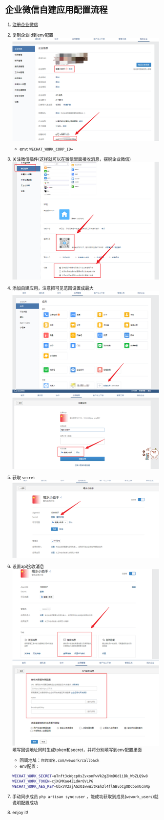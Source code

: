 # 企业微信自建应用配置流程
1. [注册企业微信](https://work.weixin.qq.com/wework_admin/loginpage_wx?from=myhome_openApi)
2. 复制企业id到env配置
   ![复制corp_id](./public/wework_app/1-2.png)
   - env: `WECHAT_WORK_CORP_ID=`
3. 关注微信插件(这样就可以在微信里面接收消息，摆脱企业微信)
    ![关注微信插件](./public/wework_app/1-3.png)
4. 添加自建应用，注意把可见范围设置成最大
   ![添加自建应用](./public/wework_app/1.png)
   ![设置自建应用范围](./public/wework_app/2.png)
5. 获取 `secret`
   ![获取应用secret](./public/wework_app/3.png)
6. 设置api接收消息
   ![设置api接收消息](./public/wework_app/4.png)
   ![填写回调](./public/wework_app/5.png)
   填写回调地址同时生成token和secret，并将分别填写到env配置里面
   - 回调地址：`你的域名.com/wework/callback`
   - env配置：
   ```bash
   WECHAT_WORK_SECRET=uTnft3cWgcp0sZvxonPwVk2gZNmDOd1iBk_WbZLQ9w8
   WECHAT_WORK_TOKEN=cjXGMKae4ZLdAr8VLPG
   WECHAT_WORK_AES_KEY=UbxVV2ajAGzOIwwWitREh2l4flGBvoCgODCbomUcmNp
   ```

7. 手动同步成员 `php artisan sync:user` ，能成功获取到成员(`wework_users`)就说明配置成功
8. enjoy it!
